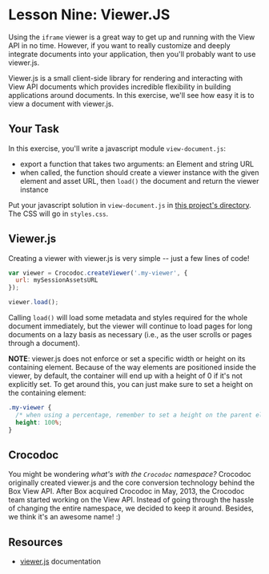 # Lesson Nine: Viewer.JS

Using the `iframe` viewer is a great way to get up and running with the View API in no time. However, if you want to really customize and deeply integrate documents into your application, then you'll probably want to use viewer.js.

Viewer.js is a small client-side library for rendering and interacting with View API documents which provides incredible flexibility in building applications around documents. In this exercise, we'll see how easy it is to view a document with viewer.js.


## Your Task

In this exercise, you'll write a javascript module `view-document.js`:
- export a function that takes two arguments: an Element and string URL
- when called, the function should create a viewer instance with the given element and asset URL, then `load()` the document and return the viewer instance

Put your javascript solution in `view-document.js` in [this project's directory](/open/08-viewer-js). The CSS will go in `styles.css`.


## Viewer.js

Creating a viewer with viewer.js is very simple -- just a few lines of code!

```js
var viewer = Crocodoc.createViewer('.my-viewer', {
  url: mySessionAssetsURL
});

viewer.load();
```

Calling `load()` will load some metadata and styles required for the whole document immediately, but the viewer will continue to load pages for long documents on a lazy basis as necessary (i.e., as the user scrolls or pages through a document).

**NOTE**: viewer.js does not enforce or set a specific width or height on its containing element. Because of the way elements are positioned inside the viewer, by default, the container will end up with a height of 0 if it's not explicitly set. To get around this, you can just make sure to set a height on the containing element:
```css
.my-viewer {
  /* when using a percentage, remember to set a height on the parent element as well! */
  height: 100%;
}
```


## Crocodoc

You might be wondering *what's with the `Crocodoc` namespace?* Crocodoc originally created viewer.js and the core conversion technology behind the Box View API. After Box acquired Crocodoc in May, 2013, the Crocodoc team started working on the View API. Instead of going through the hassle of changing the entire namespace, we decided to keep it around. Besides, we think it's an awesome name! :)


## Resources

* [viewer.js](https://github.com/box/viewer.js/blob/master/README.md) documentation
